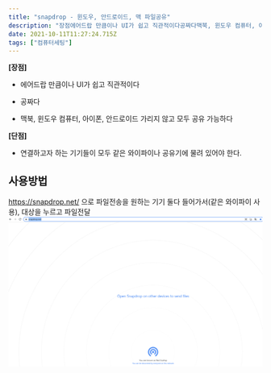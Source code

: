 ```yaml
---
title: "snapdrop - 윈도우, 안드로이드, 맥 파일공유"
description: "장점에어드랍 만큼이나 UI가 쉽고 직관적이다공짜다맥북, 윈도우 컴퓨터, 아이폰, 안드로이드 가리지 않고 모두 공유 가능하다단점연결하고자 하는 기기들이 모두 같은 와이파이나 공유기에 물려 있어야 한다.https&#x3A;//snapdrop.net/으로 파일전송을 원하는 "
date: 2021-10-11T11:27:24.715Z
tags: ["컴퓨터세팅"]
---
```

**[장점]**

- 에어드랍 만큼이나 UI가 쉽고 직관적이다

- 공짜다

- 맥북, 윈도우 컴퓨터, 아이폰, 안드로이드 가리지 않고 모두 공유 가능하다

**[단점]**
- 연결하고자 하는 기기들이 모두 같은 와이파이나 공유기에 물려 있어야 한다.


## 사용방법
https://snapdrop.net/
으로 파일전송을 원하는 기기 둘다 들어가서(같은 와이파이 사용), 대상을 누르고 파일전달
![](../images/9a26c566-b59c-4482-9ae6-1078f8fc015a-image.png)